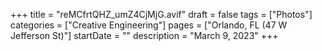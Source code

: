 +++
title = "reMCfrtQHZ_umZ4CjMjG.avif"
draft = false
tags = ["Photos"]
categories = ["Creative Engineering"]
pages = ["Orlando, FL (47 W Jefferson St)"]
startDate = ""
description = "March 9, 2023"
+++
